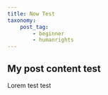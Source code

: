 ```yaml
---
title: Now Test
taxonomy:
    post_tag:
        - beginner
        - humanrights
---
```


## My post content test

Lorem test test